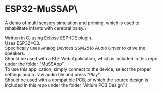 # ESP32-MuSSAP\
A demo of multi sensory simulation and priming, which is used to rehabilitate infants with cerebral palsy.\

Written in C, using Eclipse ESP-IDE plugin.\
Uses ESP32=C3.\
Specifically uses Analog Devices SSM2518 Audio Driver to drive the speakers.\
Should be used with a BLE Web Application, which is included in this repo under the folder "MuSSApp".\
	To use this application, simply connect to the device, select the proper settings and a .raw audio file and press "Play".\
Should be used with a compatible PCB, of which the source design is included in this repo under the folder "Altium PCB Design".\



